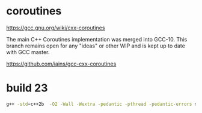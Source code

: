 # coroutines 

https://gcc.gnu.org/wiki/cxx-coroutines

The main C++ Coroutines implementation was merged into GCC-10. This branch remains open for any "ideas" or other WIP and is kept up to date with GCC master. 

https://github.com/iains/gcc-cxx-coroutines

# build 23

```bash
g++ -std=c++2b  -O2 -Wall -Wextra -pedantic -pthread -pedantic-errors main.cpp -lm  -latomic  && ./a.out
```